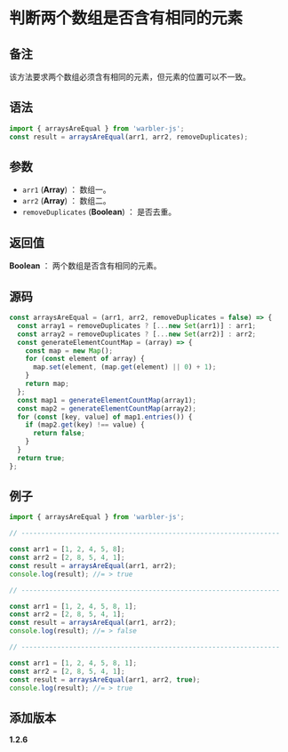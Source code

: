 # 判断两个数组是否含有相同的元素

## 备注

该方法要求两个数组必须含有相同的元素，但元素的位置可以不一致。

## 语法

```js
import { arraysAreEqual } from 'warbler-js';
const result = arraysAreEqual(arr1, arr2, removeDuplicates);
```

## 参数

- `arr1` (**Array**) ： 数组一。
- `arr2` (**Array**) ： 数组二。
- `removeDuplicates` (**Boolean**) ： 是否去重。

## 返回值

**Boolean** ： 两个数组是否含有相同的元素。

## 源码

```js
const arraysAreEqual = (arr1, arr2, removeDuplicates = false) => {
  const array1 = removeDuplicates ? [...new Set(arr1)] : arr1;
  const array2 = removeDuplicates ? [...new Set(arr2)] : arr2;
  const generateElementCountMap = (array) => {
    const map = new Map();
    for (const element of array) {
      map.set(element, (map.get(element) || 0) + 1);
    }
    return map;
  };
  const map1 = generateElementCountMap(array1);
  const map2 = generateElementCountMap(array2);
  for (const [key, value] of map1.entries()) {
    if (map2.get(key) !== value) {
      return false;
    }
  }
  return true;
};
```

## 例子

```js
import { arraysAreEqual } from 'warbler-js';

// -----------------------------------------------------------------

const arr1 = [1, 2, 4, 5, 8];
const arr2 = [2, 8, 5, 4, 1];
const result = arraysAreEqual(arr1, arr2);
console.log(result); //= > true

// -----------------------------------------------------------------

const arr1 = [1, 2, 4, 5, 8, 1];
const arr2 = [2, 8, 5, 4, 1];
const result = arraysAreEqual(arr1, arr2);
console.log(result); //= > false

// -----------------------------------------------------------------

const arr1 = [1, 2, 4, 5, 8, 1];
const arr2 = [2, 8, 5, 4, 1];
const result = arraysAreEqual(arr1, arr2, true);
console.log(result); //= > true
```

## 添加版本

**1.2.6**
